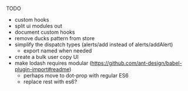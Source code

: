 TODO

- custom hooks
- split ui modules out
- document custom hooks
- remove ducks pattern from store
- simplify the dispatch types (alerts/add instead of alerts/addAlert)
  - export named when needed
- create a bulk user copy UI
- make lodash requires modular (https://github.com/ant-design/babel-plugin-import#readme)
  - perhaps move to dot-prop with regular ES6
  - replace rest with es6?
